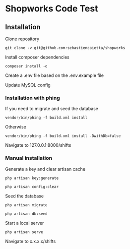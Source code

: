 # Shopworks Code Test

## Installation

Clone repository

`git clone -v git@github.com:sebastiencaietta/shopworks`

Install composer dependencies

`composer install -o`

Create a .env file based on the .env.example file

Update MySQL config

### Installation with phing

If you need to migrate and seed the database

`vendor/bin/phing -f build.xml install`

Otherwise

`vendor/bin/phing -f build.xml install -DwithDb=false`

Navigate to 127.0.0.1:8000/shifts

### Manual installation

Generate a key and clear artisan cache

`php artisan key:generate`

`php artisan config:clear`

Seed the database

`php artisan migrate`

`php artisan db:seed`

Start a local server

`php artisan serve`

Navigate to x.x.x.x/shifts
